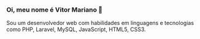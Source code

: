 ### Oi, meu nome é Vitor Mariano 👋

Sou um desenvolvedor web com habilidades em linguagens e tecnologias como PHP, Laravel, MySQL, JavaScript, HTML5, CSS3.
